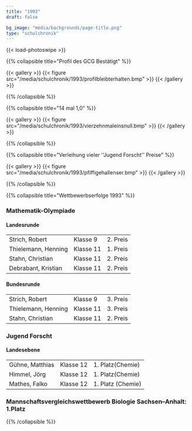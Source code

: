 ```yaml
---
title: "1993"
draft: false

bg_image: "media/backgrounds/page-title.png"
type: "schulchronik"
---
```


{{< load-photoswipe >}}



{{% collapsible  title="Profil des GCG Bestätigt" %}}

{{< gallery >}}
  {{< figure src="/media/schulchronik/1993/profilbleibterhalten.bmp" >}}
{{< /gallery >}}

{{% /collapsible %}}

{{% collapsible  title="14 mal 1,0" %}}

{{< gallery >}}
  {{< figure src="/media/schulchronik/1993/vierzehnmaleinsnull.bmp" >}}
{{< /gallery >}}

{{% /collapsible %}}

{{% collapsible  title="Verleihung vieler ''Jugend Forscht'' Preise" %}}

{{< gallery >}}
  {{< figure src="/media/schulchronik/1993/pfiffigehallenser.bmp" >}}
{{< /gallery >}}

{{% /collapsible %}}

{{% collapsible  title="Wettbewerbserfolge 1993" %}}

### Mathematik-Olympiade

#### Landesrunde

||||
|-|-|-|
|Strich, Robert|Klasse 9|2. Preis|
|Thielemann, Henning|Klasse 11|1. Preis|
|Stahn, Christian|Klasse 11|2. Preis|
|Debrabant, Kristian|Klasse 11|2. Preis|

#### Bundesrunde

||||
|-|-|-|
|Strich, Robert|Klasse 9|3. Preis|
|Thielemann, Henning|Klasse 11|3. Preis|
|Stahn, Christian|Klasse 11|2. Preis|

### Jugend Forscht

#### Landesebene

||||
|-|-|-|
|Gühne, Matthias|Klasse 12|1. Platz(Chemie)|
|Himmel, Jörg|Klasse 12|1. Platz(Chemie)|
|Mathes, Falko|Klasse 12|1. Platz (Chemie)|

### Mannschaftsvergleichswettbewerb Biologie Sachsen–Anhalt: 1.Platz

{{% /collapsible %}}
